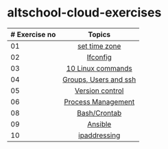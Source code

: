 # altschool-cloud-exercises


| # Exercise no |                                                                       Topics                                                                        |
| ----- | :-------------------------------------------------------------------------------------------------------------------------------------------------: |
| 01    |                                                             [set time zone](https://github.com/EjiroLaurelD/altschool-cloud-exercises/blob/master/timezones-exercise/timezones.md)                                                             |
| 02    |                                               [Ifconfig](https://github.com/EjiroLaurelD/altschool-cloud-exercises/blob/master/ifconfig-exercise/ifconfig.md)                                                |
| 03    |                             [10 Linux commands](https://github.com/EjiroLaurelD/altschool-cloud-exercises/blob/master/10linuxcommands-exercise/10linuxcommands.md)                             |
| 04    |                                            [Groups, Users and ssh](https://github.com/EjiroLaurelD/altschool-cloud-exercises/blob/master/users-groups-ssh/users-groups-ssh.md)                                             |
| 05    |                                            [Version control](https://github.com/EjiroLaurelD/altschool-cloud-exercises/blob/master/version-control/git-exercise.md)                                             |
| 06    |                                            [Process Management](https://github.com/EjiroLaurelD/altschool-cloud-exercises/blob/master/process-management/application-management.md)                                             |
| 08    |                             [Bash/Crontab](https://github.com/EjiroLaurelD/altschool-cloud-exercises/blob/master/bash-crontab-exercise/bash.md)                            |
| 09    |                             [Ansible](https://github.com/EjiroLaurelD/altschool-cloud-exercises/blob/master/ansible-exercise/ansible.md) |
| 10    |                             [ipaddressing](https://github.com/EjiroLaurelD/altschool-cloud-exercises/blob/master/ipaddressing-exercise/ipaddressing.md)                             |

